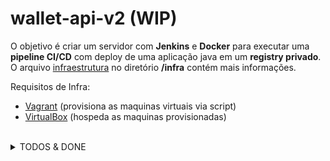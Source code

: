 # wallet-api-v2 (WIP)

O objetivo é criar um servidor com **Jenkins** e **Docker** para executar uma **pipeline CI/CD** com deploy de uma aplicação java em um **registry privado**. \
O arquivo [infraestrutura](https://github.com/RafaelClaumann/wallet-api-v2/blob/master/infra/README.md) no diretório **/infra** contém mais informações.

Requisitos de Infra:
  - [Vagrant](https://www.vagrantup.com/downloads)  (provisiona as maquinas virtuais via script)
  - [VirtualBox](https://www.virtualbox.org/)  (hospeda as maquinas provisionadas)

<br> 

<details>
<summary>TODOS & DONE</summary>
<p>

- [x] subir servidor
- [x] criar Dockerfile(container) para aplicação
- [x] instalar jenkins, docker, java, maven e ngrok
- [x] configuração de chaves SSH(github - Jenkins)
- [x] criação script de pipeline declarativo Jenkinsfile
- [x] primeira execução da pipeline develop/master
- [ ] melhorar documentação de **infra**
    - [ ] armazenar credencial SSH(github - jenkins) no Jenkins
    - [ ] configuração do repositório git(Webhooks & DeployKey)
    - [ ] configuração git, java & maven no Jenkins
    - [ ] criar pipeline e executar primeiro build
- [x] build imagem docker da aplicação
- [ ] criar registry local no servidor 
- [ ] upload da aplicação no registry local
- [ ] criar release v1.0.0 no github
- [ ] refatorar a lógica da [wallet-api](https://github.com/RafaelClaumann/wallet-api) para wallet-api-v2
- [ ] integração pipeline com SonarQube

</p>
</details>  
